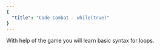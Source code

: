```yaml
---
{
  "title": "Code Combat - while(true)"
}
---
```


With help of the game you will learn basic syntax for loops.

